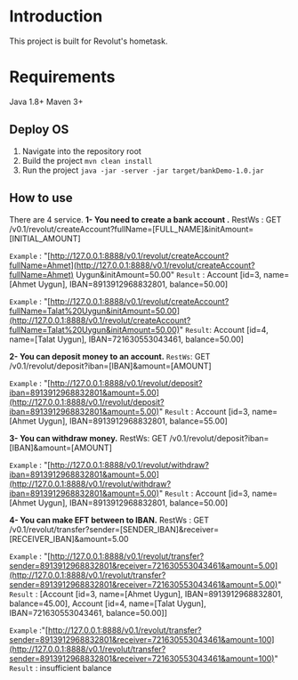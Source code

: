 # Introduction

This project is built for Revolut's hometask.

# [](https://github.com/ahmetuygun/bankDemo/blob/master/README.md#requirements)Requirements

Java 1.8+ Maven 3+

## [](https://github.com/ahmetuygun/bankDemo/blob/master/README.md#deploy-os)Deploy OS

1.  Navigate into the repository root
2.  Build the project  `mvn clean install`
3.  Run the project  `java -jar -server -jar target/bankDemo-1.0.jar`

## [](https://github.com/ahmetuygun/bankDemo/blob/master/README.md#how-to-use)How to use

There are 4 service. 
**1- You need to create a bank account .**
RestWs : GET /v0.1/revolut/createAccount?fullName=[FULL_NAME]&initAmount=[INITIAL_AMOUNT]

`Example` : "[http://127.0.0.1:8888/v0.1/revolut/createAccount?fullName=Ahmet](http://127.0.0.1:8888/v0.1/revolut/createAccount?fullName=Ahmet)  Uygun&initAmount=50.00" 
`Result` : Account [id=3, name=[Ahmet Uygun], IBAN=8913912968832801, balance=50.00]

`Example` : "[http://127.0.0.1:8888/v0.1/revolut/createAccount?fullName=Talat%20Uygun&initAmount=50.00](http://127.0.0.1:8888/v0.1/revolut/createAccount?fullName=Talat%20Uygun&initAmount=50.00)" 
`Result`: Account [id=4, name=[Talat Uygun], IBAN=721630553043461, balance=50.00]

**2- You can deposit money to an account.** 
`RestWs`: GET /v0.1/revolut/deposit?iban=[IBAN]&amount=[AMOUNT]

`Example` : "[http://127.0.0.1:8888/v0.1/revolut/deposit?iban=8913912968832801&amount=5.00](http://127.0.0.1:8888/v0.1/revolut/deposit?iban=8913912968832801&amount=5.00)" 
`Result` : Account [id=3, name=[Ahmet Uygun], IBAN=8913912968832801, balance=55.00]

**3- You can withdraw money.**
 RestWs: GET /v0.1/revolut/deposit?iban=[IBAN]&amount=[AMOUNT]

`Example` : "[http://127.0.0.1:8888/v0.1/revolut/withdraw?iban=8913912968832801&amount=5.00](http://127.0.0.1:8888/v0.1/revolut/withdraw?iban=8913912968832801&amount=5.00)"
 `Result` : Account [id=3, name=[Ahmet Uygun], IBAN=8913912968832801, balance=50.00]

**4- You can make EFT between to IBAN.**
RestWs : GET /v0.1/revolut/transfer?sender=[SENDER_IBAN]&receiver=[RECEIVER_IBAN]&amount=5.00

`Example` : "[http://127.0.0.1:8888/v0.1/revolut/transfer?sender=8913912968832801&receiver=721630553043461&amount=5.00](http://127.0.0.1:8888/v0.1/revolut/transfer?sender=8913912968832801&receiver=721630553043461&amount=5.00)" 
`Result` : [Account [id=3, name=[Ahmet Uygun], IBAN=8913912968832801, balance=45.00], Account [id=4, name=[Talat Uygun], IBAN=721630553043461, balance=50.00]]

`Example` :"[http://127.0.0.1:8888/v0.1/revolut/transfer?sender=8913912968832801&receiver=721630553043461&amount=100](http://127.0.0.1:8888/v0.1/revolut/transfer?sender=8913912968832801&receiver=721630553043461&amount=100)" 
`Result` : insufficient balance
